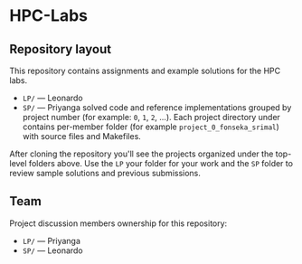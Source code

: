 # HPC-Labs

## Repository layout

This repository contains assignments and example solutions for the HPC labs.

- `LP/` — Leonardo
- `SP/` — Priyanga
solved code and reference implementations grouped by project number (for example: `0`, `1`, `2`, ...). Each project directory under contains per-member folder (for example `project_0_fonseka_srimal`) with source files and Makefiles.

After cloning the repository you'll see the projects organized under the top-level folders above. Use the `LP` your folder for your work and the `SP` folder to review sample solutions and previous submissions.

## Team

Project discussion members ownership for this repository:

- `LP/` — Priyanga
- `SP/` — Leonardo
